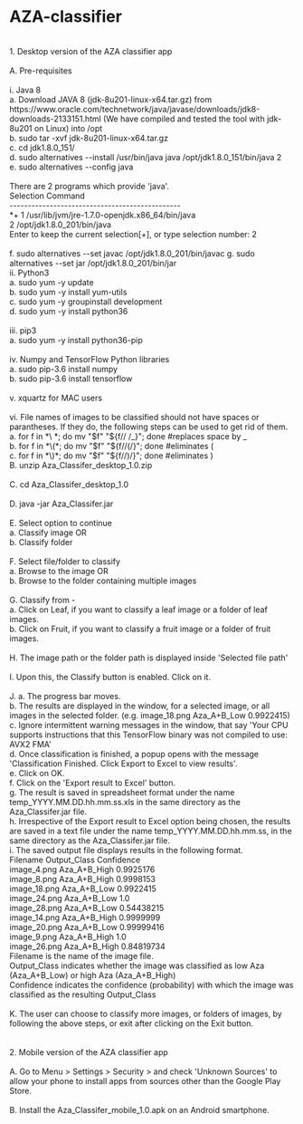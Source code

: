 # AZA-classifier
<br />
1. Desktop version of the AZA classifier app<br />
<br />
A. Pre-requisites<br />
<br />
  i. Java 8<br />
	a. Download JAVA 8 (jdk-8u201-linux-x64.tar.gz) from https://www.oracle.com/technetwork/java/javase/downloads/jdk8-downloads-2133151.html (We have compiled and tested the tool with jdk-8u201 on Linux) into /opt<br />
	b. sudo tar -xvf jdk-8u201-linux-x64.tar.gz<br />
	c. cd jdk1.8.0_151/<br />
	d. sudo alternatives --install /usr/bin/java java /opt/jdk1.8.0_151/bin/java 2<br />
	e. sudo alternatives --config java<br />
<br />
There are 2 programs which provide 'java'.<br />
  Selection    Command<br />
-----------------------------------------------<br />
*+ 1           /usr/lib/jvm/jre-1.7.0-openjdk.x86_64/bin/java<br />
   2           /opt/jdk1.8.0_201/bin/java<br />
Enter to keep the current selection[+], or type selection number: 2<br />
<br />
	f. sudo alternatives --set javac /opt/jdk1.8.0_201/bin/javac
	g. sudo alternatives --set jar /opt/jdk1.8.0_201/bin/jar
<br />
 ii. Python3<br />
	a. sudo yum -y update<br />
	b. sudo yum -y install yum-utils<br />
	c. sudo yum -y groupinstall development<br />
	d. sudo yum -y install python36<br />
<br />
iii. pip3<br />
	a. sudo yum -y install python36-pip<br />
<br />
 iv. Numpy and TensorFlow Python libraries<br />
	a. sudo pip-3.6 install numpy<br />
	b. sudo pip-3.6 install tensorflow<br />
<br />
  v. xquartz for MAC users<br />
<br />
 vi. File names of images to be classified should not have spaces or parantheses. If they do, the following steps can be used to get rid of them. <br />
	a. for f in *\ *; do mv "$f" "${f// /_}"; done #replaces space by _<br />
	b. for f in *\(*; do mv "$f" "${f//(/}"; done #eliminates (<br />
	c. for f in *\)*; do mv "$f" "${f//)/}"; done #eliminates )<br />
B. unzip Aza_Classifer_desktop_1.0.zip<br />
<br />
C. cd Aza_Classifer_desktop_1.0<br />
<br />
D. java -jar Aza_Classifer.jar<br />
<br />
E. Select option to continue<br />
	a. Classify image OR<br />
	b. Classify folder<br />
<br />
F. Select file/folder to classify<br />
	a. Browse to the image OR<br />
	b. Browse to the folder containing multiple images<br />
<br />
G. Classify from -<br />
	a. Click on Leaf, if you want to classify a leaf image or a folder of leaf images.<br />
	b. Click on Fruit, if you want to classify a fruit image or a folder of fruit images.<br />
<br />
H. The image path or the folder path is displayed inside 'Selected file path'<br />
<br />
I. Upon this, the Classify button is enabled. Click on it.<br />
<br />
J. 	a. The progress bar moves. <br />
	b. The results are displayed in the window, for a selected image, or all images in the selected folder. (e.g. image_18.png	Aza_A+B_Low	0.9922415)<br />
	c. Ignore intermittent warning messages in the window, that say 'Your CPU supports instructions that this TensorFlow binary was not compiled to use: AVX2 FMA'<br />
	d. Once classification is finished, a popup opens with the message 'Classification Finished. Click Export to Excel to view results'.<br />
	e. Click on OK.<br />
	f. Click on the 'Export result to Excel' button.<br />
	g. The result is saved in spreadsheet format under the name temp_YYYY.MM.DD.hh.mm.ss.xls in the same directory as the Aza_Classifer.jar file.<br />
	h. Irrespective of the Export result to Excel option being chosen, the results are saved in a text file under the name temp_YYYY.MM.DD.hh.mm.ss, in the same directory as the Aza_Classifer.jar file.<br />
	i. The saved output file displays results in the following format.<br />
		Filename	Output_Class	Confidence<br />
		image_4.png	Aza_A+B_High	0.9925176<br />
		image_8.png	Aza_A+B_High	0.9998153<br />
		image_18.png	Aza_A+B_Low	0.9922415<br />
		image_24.png	Aza_A+B_Low	1.0<br />
		image_28.png	Aza_A+B_Low	0.54438215<br />
		image_14.png	Aza_A+B_High	0.9999999<br />
		image_20.png	Aza_A+B_Low	0.99999416<br />
		image_9.png	Aza_A+B_High	1.0<br />
		image_26.png	Aza_A+B_High	0.84819734<br />
	Filename is the name of the image file.<br />
	Output_Class indicates whether the image was classified as low Aza (Aza_A+B_Low) or high Aza (Aza_A+B_High)<br />
	Confidence indicates the confidence (probability) with which the image was classified as the resulting Output_Class<br />
<br />
K. The user can choose to classify more images, or folders of images, by following the above steps, or exit after clicking on the Exit button.<br />
<br />
<br />
2. Mobile version of the AZA classifier app<br />
<br />
A. Go to Menu > Settings > Security > and check 'Unknown Sources' to allow your phone to install apps from sources other than the Google Play Store.<br />
<br />
B. Install the Aza_Classifer_mobile_1.0.apk on an Android smartphone.<br />
